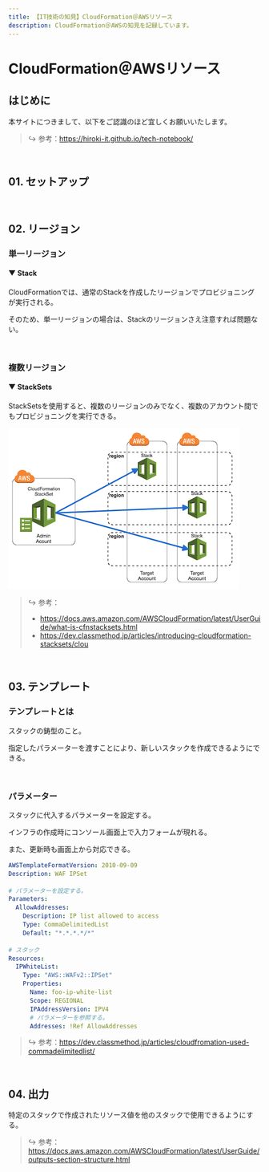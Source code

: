 ```yaml
---
title: 【IT技術の知見】CloudFormation＠AWSリソース
description: CloudFormation＠AWSの知見を記録しています。
---
```


# CloudFormation＠AWSリソース

## はじめに

本サイトにつきまして、以下をご認識のほど宜しくお願いいたします。

> ↪️ 参考：https://hiroki-it.github.io/tech-notebook/

<br>

## 01. セットアップ

<br>

## 02. リージョン

### 単一リージョン

#### ▼ Stack

CloudFormationでは、通常のStackを作成したリージョンでプロビジョニングが実行される。

そのため、単一リージョンの場合は、Stackのリージョンさえ注意すれば問題ない。

<br>

### 複数リージョン

#### ▼ StackSets

StackSetsを使用すると、複数のリージョンのみでなく、複数のアカウント間でもプロビジョニングを実行できる。

![cloudformation_stacksets](https://raw.githubusercontent.com/hiroki-it/tech-notebook-images/master/images/cloudformation_stacksets.png)

> ↪️ 参考：
>
> - https://docs.aws.amazon.com/AWSCloudFormation/latest/UserGuide/what-is-cfnstacksets.html
> - https://dev.classmethod.jp/articles/introducing-cloudformation-stacksets/clou

<br>

## 03. テンプレート

### テンプレートとは

スタックの鋳型のこと。

指定したパラメーターを渡すことにより、新しいスタックを作成できるようにできる。

<br>

### パラメーター

スタックに代入するパラメーターを設定する。

インフラの作成時にコンソール画面上で入力フォームが現れる。

また、更新時も画面上から対応できる。

```yaml
AWSTemplateFormatVersion: 2010-09-09
Description: WAF IPSet

# パラメーターを設定する。
Parameters:
  AllowAddresses:
    Description: IP list allowed to access
    Type: CommaDelimitedList
    Default: "*.*.*.*/*"

# スタック
Resources:
  IPWhiteList:
    Type: "AWS::WAFv2::IPSet"
    Properties:
      Name: foo-ip-white-list
      Scope: REGIONAL
      IPAddressVersion: IPV4
      # パラメーターを参照する。
      Addresses: !Ref AllowAddresses
```

> ↪️ 参考：https://dev.classmethod.jp/articles/cloudfromation-used-commadelimitedlist/

<br>

## 04. 出力

特定のスタックで作成されたリソース値を他のスタックで使用できるようにする。

> ↪️ 参考：https://docs.aws.amazon.com/AWSCloudFormation/latest/UserGuide/outputs-section-structure.html

<br>
